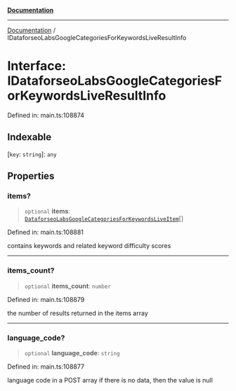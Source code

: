 [**Documentation**](../README.md)

***

[Documentation](../README.md) / IDataforseoLabsGoogleCategoriesForKeywordsLiveResultInfo

# Interface: IDataforseoLabsGoogleCategoriesForKeywordsLiveResultInfo

Defined in: main.ts:108874

## Indexable

\[`key`: `string`\]: `any`

## Properties

### items?

> `optional` **items**: [`DataforseoLabsGoogleCategoriesForKeywordsLiveItem`](../classes/DataforseoLabsGoogleCategoriesForKeywordsLiveItem.md)[]

Defined in: main.ts:108881

contains keywords and related keyword difficulty scores

***

### items\_count?

> `optional` **items\_count**: `number`

Defined in: main.ts:108879

the number of results returned in the items array

***

### language\_code?

> `optional` **language\_code**: `string`

Defined in: main.ts:108877

language code in a POST array
if there is no data, then the value is null
